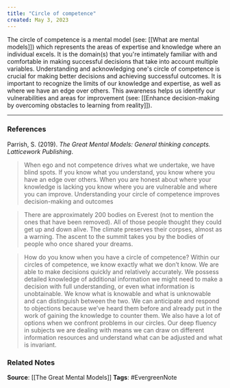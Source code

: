 ```yaml
---
title: "Circle of competence"
created: May 3, 2023
---
```


The circle of competence is a mental model (see: [[What are mental models]]) which represents the areas of expertise and knowledge where an individual excels. It is the domain(s) that you're intimately familiar with and comfortable in making successful decisions that take into account multiple variables. Understanding and acknowledging one's circle of competence is crucial for making better decisions and achieving successful outcomes. It is important to recognize the limits of our knowledge and expertise, as well as where we have an edge over others. This awareness helps us identify our vulnerabilities and areas for improvement (see: [[Enhance decision-making by overcoming obstacles to learning from reality]]). 

---
### References

Parrish, S. (2019). _The Great Mental Models: General thinking concepts. Latticework Publishing_.

> When ego and not competence drives what we undertake, we have blind spots. If you know what you understand, you know where you have an edge over others. When you are honest about where your knowledge is lacking you know where you are vulnerable and where you can improve. Understanding your circle of competence improves decision-making and outcomes

> There are approximately 200 bodies on Everest (not to mention the ones that have been removed). All of those people thought they could get up and down alive. The climate preserves their corpses, almost as a warning. The ascent to the summit takes you by the bodies of people who once shared your dreams. 

> How do you know when you have a circle of competence? Within our circles of competence, we know exactly what we don’t know. We are able to make decisions quickly and relatively accurately. We possess detailed knowledge of additional information we might need to make a decision with full understanding, or even what information is unobtainable. We know what is knowable and what is unknowable and can distinguish between the two. We can anticipate and respond to objections because we’ve heard them before and already put in the work of gaining the knowledge to counter them. We also have a lot of options when we confront problems in our circles. Our deep fluency in subjects we are dealing with means we can draw on different information resources and understand what can be adjusted and what is invariant.

### Related Notes
**Source**: [[The Great Mental Models]]
**Tags**: #EvergreenNote

